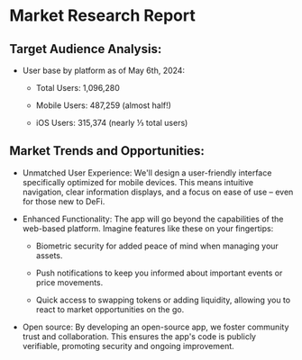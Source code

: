 # Market Research Report

## Target Audience Analysis:

* User base by platform as of May 6th, 2024:

    * Total Users: 1,096,280

    * Mobile Users: 487,259 (almost half!)

    * iOS Users: 315,374 (nearly ⅓ total users)

## Market Trends and Opportunities:

* Unmatched User Experience: We'll design a user-friendly interface specifically optimized for mobile devices. This means intuitive navigation, clear information displays, and a focus on ease of use – even for those new to DeFi.

* Enhanced Functionality: The app will go beyond the capabilities of the web-based platform. Imagine features like these on your fingertips:

    * Biometric security for added peace of mind when managing your assets.

    * Push notifications to keep you informed about important events or price movements.

    * Quick access to swapping tokens or adding liquidity, allowing you to react to market opportunities on the go.

* Open source: By developing an open-source app, we foster community trust and collaboration. This ensures the app's code is publicly verifiable, promoting security and ongoing improvement.